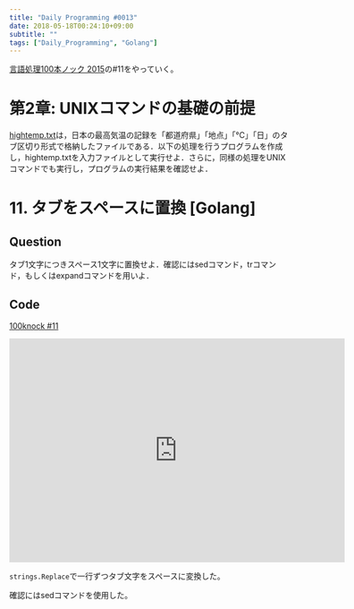 ```yaml
---
title: "Daily Programming #0013"
date: 2018-05-18T00:24:10+09:00
subtitle: ""
tags: ["Daily_Programming", "Golang"]
---
```


[言語処理100本ノック 2015][1]の#11をやっていく。

[1]:http://www.cl.ecei.tohoku.ac.jp/nlp100/#ch2

# 第2章: UNIXコマンドの基礎の前提

[hightemp.txt][2]は，日本の最高気温の記録を「都道府県」「地点」「℃」「日」のタブ区切り形式で格納したファイルである．以下の処理を行うプログラムを作成し，hightemp.txtを入力ファイルとして実行せよ．さらに，同様の処理をUNIXコマンドでも実行し，プログラムの実行結果を確認せよ．

[2]:http://www.cl.ecei.tohoku.ac.jp/nlp100/data/hightemp.txt

# 11. タブをスペースに置換 [Golang]

## Question

タブ1文字につきスペース1文字に置換せよ．確認にはsedコマンド，trコマンド，もしくはexpandコマンドを用いよ．

## Code

[100knock #11][3]

[3]:https://glot.io/snippets/f10m0nsgm4

<iframe src='https://glot.io/snippets/f10m0nsgm4/embed' frameborder='0' scrolling='no' sandbox='allow-forms allow-pointer-lock allow-popups allow-same-origin allow-scripts' width='600' height='400'></iframe>

`strings.Replace`で一行ずつタブ文字をスペースに変換した。

確認にはsedコマンドを使用した。
